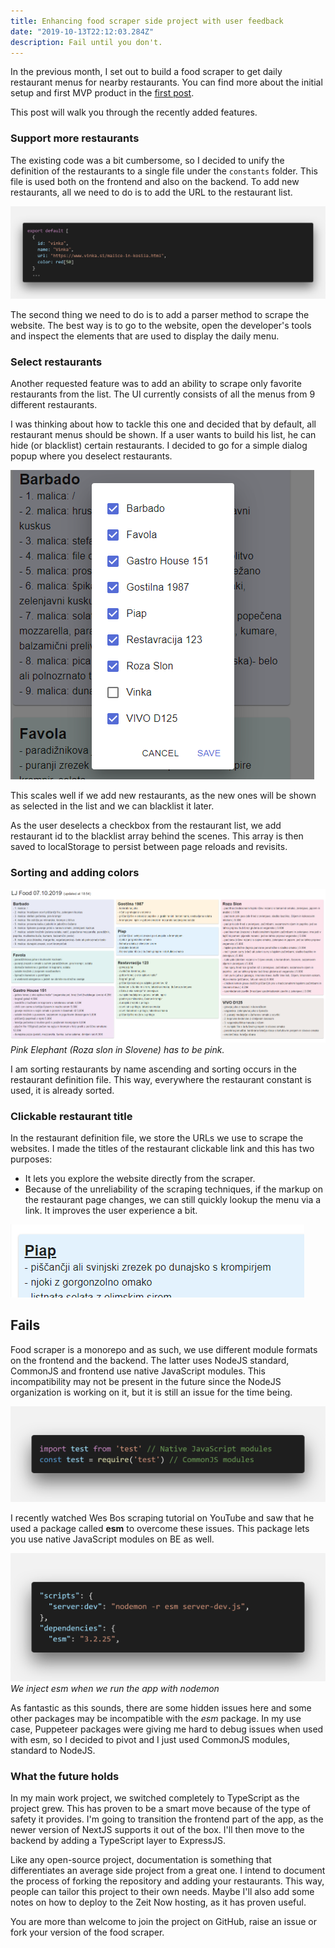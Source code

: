 ```yaml
---
title: Enhancing food scraper side project with user feedback
date: "2019-10-13T22:12:03.284Z"
description: Fail until you don't.
---
```


In the previous month, I set out to build a food scraper to get daily restaurant menus for nearby restaurants. You can find more about the initial setup and first MVP product in the [first post](https://devhealth.io/food-scraper/).

This post will walk you through the recently added features.

### Support more restaurants

The existing code was a bit cumbersome, so I decided to unify the definition of the restaurants to a single file under the `constants` folder. This file is used both on the frontend and also on the backend. To add new restaurants, all we need to do is to add the URL to the restaurant list.

![Unified restaurants definition file](./restaurant-definition.png)

The second thing we need to do is to add a parser method to scrape the website. The best way is to go to the website, open the developer's tools and inspect the elements that are used to display the daily menu.

### Select restaurants

Another requested feature was to add an ability to scrape only favorite restaurants from the list. The UI currently consists of all the menus from 9 different restaurants.

I was thinking about how to tackle this one and decided that by default, all restaurant menus should be shown. If a user wants to build his list, he can hide (or blacklist) certain restaurants. I decided to go for a simple dialog popup where you deselect restaurants.

![Select restaurants UI](./select-restaurants.png)

This scales well if we add new restaurants, as the new ones will be shown as selected in the list and we can blacklist it later.

As the user deselects a checkbox from the restaurant list, we add restaurant id to the blacklist array behind the scenes. This array is then saved to localStorage to persist between page reloads and revisits.

### Sorting and adding colors

![Restaurant items in colors](./restaurant-colors.png)
_Pink Elephant (Roza slon in Slovene) has to be pink._

I am sorting restaurants by name ascending and sorting occurs in the restaurant definition file. This way, everywhere the restaurant constant is used, it is already sorted.

### Clickable restaurant title

In the restaurant definition file, we store the URLs we use to scrape the websites. I made the titles of the restaurant clickable link and this has two purposes:

- It lets you explore the website directly from the scraper.
- Because of the unreliability of the scraping techniques, if the markup on the restaurant page changes, we can still quickly lookup the menu via a link. It improves the user experience a bit.

![Restaurant link](./restaurant-link.png)

## Fails

Food scraper is a monorepo and as such, we use different module formats on the frontend and the backend. The latter uses NodeJS standard, CommonJS and frontend use native JavaScript modules. This incompatibility may not be present in the future since the NodeJS organization is working on it, but it is still an issue for the time being.

![CommonJS vs JavaScript modules](./js-modules.png)

I recently watched Wes Bos scraping tutorial on YouTube and saw that he used a package called **esm** to overcome these issues. This package lets you use native JavaScript modules on BE as well.

![ESM package](./esm-script.png)
_We inject esm when we run the app with nodemon_

As fantastic as this sounds, there are some hidden issues here and some other packages may be incompatible with the _esm_ package. In my use case, Puppeteer packages were giving me hard to debug issues when used with esm, so I decided to pivot and I just used CommonJS modules, standard to NodeJS.

### What the future holds

In my main work project, we switched completely to TypeScript as the project grew. This has proven to be a smart move because of the type of safety it provides. I'm going to transition the frontend part of the app, as the newer version of NextJS supports it out of the box. I'll then move to the backend by adding a TypeScript layer to ExpressJS.

Like any open-source project, documentation is something that differentiates an average side project from a great one. I intend to document the process of forking the repository and adding your restaurants. This way, people can tailor this project to their own needs. Maybe I'll also add some notes on how to deploy to the Zeit Now hosting, as it has proven useful.

You are more than welcome to join the project on GitHub, raise an issue or fork your version of the food scraper.
